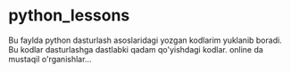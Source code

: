 # python_lessons
Bu faylda python dasturlash asoslaridagi yozgan kodlarim yuklanib boradi. Bu kodlar dasturlashga dastlabki qadam qo'yishdagi kodlar. online da mustaqil o'rganishlar...
